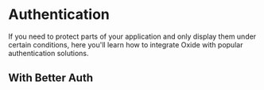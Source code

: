 # Authentication

If you need to protect parts of your application and only display them under certain conditions, here you'll learn how to integrate Oxide with popular authentication solutions.

## With Better Auth
